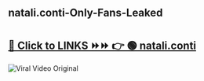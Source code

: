 
 ## natali.conti-Only-Fans-Leaked

# <h2><a href="https://clipsfans.com/natali.conti&ref=git">🔗 Click to LINKS ⏩⏩ 👉 🟢 natali.conti </a></h2>

<a href="https://clipsfans.com/natali.conti&ref=git" rel="nofollow" data-target="animated-image.originalLink"><img src="https://i.ibb.co.com/xMMVF88/686577567.gif" alt="Viral Video Original" style="max-width: 100%; display: inline-block;" data-target="animated-image.originalImage"></a>

